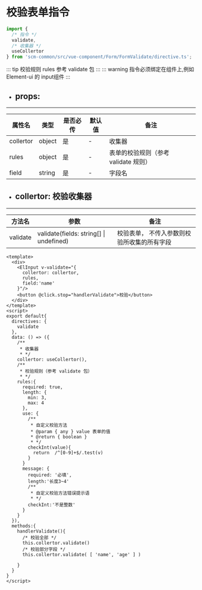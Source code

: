 <!--
 * @Author: your name
 * @Date: 2020-12-27 17:26:39
 * @LastEditTime: 2020-12-27 23:28:22
 * @LastEditors: Please set LastEditors
 * @Description: In User Settings Edit
 * @FilePath: \scm_frontend_common\docs\directives\validate\README.md
-->
# 校验表单指令

```js 
import {
  /* 指令 */ 
  validate,
  /* 收集器 */
  useCollertor 
} from 'scm-common/src/vue-component/Form/FormValidate/directive.ts';
```
::: tip
  校验规则 rules 参考 validate 包
:::
::: warning
  指令必须绑定在组件上,例如 Element-ui 的 input组件
:::

- ## props:
----- 

| 属性名 | 类型  | 是否必传 | 默认值 | 备注 |
| ----------- | ----------- | ----------- | ----------- | ----------- |
| collertor | object | 是 | - | 收集器 |
| rules | object | 是 | - | 表单的校验规则（参考 validate 规则） |
| field | string | 是 | - | 字段名 |

- ## collertor: 校验收集器

-----
| 方法名 | 参数  |  备注 |
| ----------- | ----------- | ----------- |
| validate | validate(fields: string[] \| undefined)  | 校验表单， 不传入参数则校验所收集的所有字段 |

```vue
<template>
  <div>
    <ElInput v-validate="{
      collertor: collertor,
      rules,
      field:'name'
    }"/>
    <button @click.stop="handlerValidate">校验</button>
  </div>
</template>
<script>
export default{
  directives: {
    validate
  },
  data: () => ({
    /**
     * 收集器
     * */
    collertor: useCollertor(),
    /**
     * 校验规则（参考 validate 包）
     * */
    rules:{
      required: true,
      length: { 
        min: 3, 
        max: 4 
      },
      use: {
        /**
         * 自定义校验方法
         * @param { any } value 表单的值
         * @return { boolean }
         * */
        checkInt(value){
          return  /^[0-9]+$/.test(v)
        }
      }
      message: {
        required: '必填',
        length:'长度3~4'
        /**
         * 自定义校验方法错误提示语
         * */
        checkInt:'不是整数'
      }
    }
  }),
  methods:{
    handlerValidate(){
      /* 校验全部 */
      this.collertor.validate()
      /* 校验部分字段 */
      this.collertor.validate( [ 'name', 'age' ] )

    }
  }
}
</script>
```
